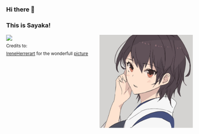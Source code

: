 ### Hi there 👋 
### This is Sayaka!

<img align="right" alt="img" src="https://github.com/sa-yaka/sa-yaka/blob/main/pictures.png" width="50%" height="auto" />


<p>
	<img width="50%" align="right" src="https://github-readme-stats.vercel.app/api?username=sa-yaka&show_icons=true&show_icons=true&count_private=true" />


<sub>Credits to: <br/>[IreneHerrerart](https://www.artstation.com/ireneherrera) for the wonderfull [picture](https://github.com/FernandoRoldan93/FernandoRoldan93/blob/master/cover_image.jpg)</sub>
